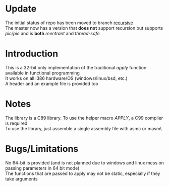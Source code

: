 # Update
The initial status of repo has been moved to branch [recursive](apply/blob/recursive)\
The master now has a version that **does not** support recursion but supports _pic/pie_ and is **both** *reentrant* and *thread-safe*  

# Introduction
This is a 32-bit only implementation of the traditional *apply* function available in functional programming\
It works on all i386 hardware/OS (windows/linux/bsd, etc.)\
A header and an example file is provided too

# Notes
The library is a C89 library. To use the helper macro *APPLY*, a C99 compiler is required\
To use the library, just assemble a single assembly file with asmc or masm\

# Bugs/Limitations
No 64-bit is provided (and is not planned due to windows and linux mess on passing parameters in 64 bit mode)\
The functions that are passed to apply may not be static, especially if they take arguments
